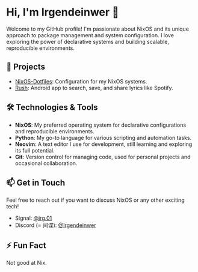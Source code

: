 # Hi, I'm Irgendeinwer 👋

Welcome to my GitHub profile! I'm passionate about NixOS and its unique approach to package management and system configuration. I love exploring the power of declarative systems and building scalable, reproducible environments.

## 🚀 Projects
- [NixOS-Dotfiles](https://github.com/Irgendeinwer/NixOS-Dotfiles): Configuration for my NixOS systems.
- [Rush](https://github.com/shub39/Rush): Android app to search, save, and share lyrics like Spotify.

## 🛠️ Technologies & Tools
- **NixOS**: My preferred operating system for declarative configurations and reproducible environments.
- **Python**: My go-to language for various scripting and automation tasks.
- **Neovim**: A text editor I use for development, still learning and exploring its full potential.
- **Git**: Version control for managing code, used for personal projects and occasional collaboration.

## 📫 Get in Touch
Feel free to reach out if you want to discuss NixOS or any other exciting tech!

- Signal: [@irg.01](https://signal.org)
- Discord (= 间谍): [@Irgendeinwer](https://discord.com)

## ⚡ Fun Fact
Not good at Nix.
